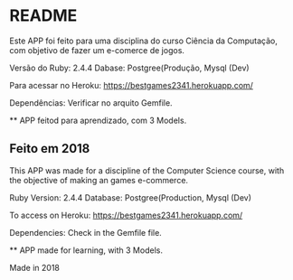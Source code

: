 # README

Este APP foi feito para uma disciplina do curso Ciência da Computação,
com objetivo de fazer um e-comerce de jogos. 

Versão do Ruby: 2.4.4
Dabase: Postgree(Produção, Mysql (Dev)

Para acessar no Heroku: https://bestgames2341.herokuapp.com/

Dependências: Verificar no arquito Gemfile.

** APP feitod para aprendizado, com 3 Models. 

Feito em 2018
---------------------------------------------------------------------

This APP was made for a discipline of the Computer Science course,
with the objective of making an games e-commerce.

Ruby Version: 2.4.4
Database: Postgree(Production, Mysql (Dev)

To access on Heroku: https://bestgames2341.herokuapp.com/

Dependencies: Check in the Gemfile file.

** APP made for learning, with 3 Models. 

Made in 2018

